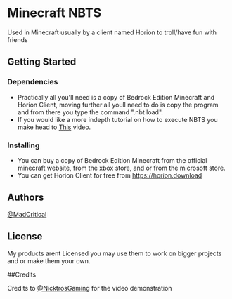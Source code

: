 # Minecraft NBTS

Used in Minecraft usually by a client named Horion to troll/have fun with friends

## Getting Started

### Dependencies

* Practically all you'll need is a copy of Bedrock Edition Minecraft and Horion Client, moving further all youll need to do is copy the program and from there you type the command ".nbt load".
* If you would like a more indepth tutorial on how to execute NBTS you make head to [This](https://www.youtube.com/watch?v=Pmmgo2buKAM) video.

### Installing

* You can buy a copy of Bedrock Edition Minecraft from the official minecraft website, from the xbox store, and or from the microsoft store.
* You can get Horion Client for free from https://horion.download

## Authors
 
[@MadCritical](http://discordapp.com/users/727676706319499280)

## License

My products arent Licensed you may use them to work on bigger projects and or make them your own.

##Credits

Credits to [@NicktrosGaming](https://www.youtube.com/@NicktrosGaming) for the video demonstration
